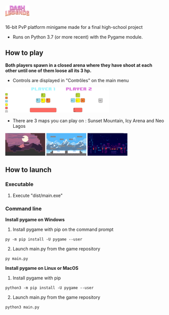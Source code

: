 # <img alt="Title" src="dist/assets/Background/menu/logo.png" width="15%">

16-bit PvP platform minigame made for a final high-school project

- Runs on Python 3.7 (or more recent) with the Pygame module.

## How to play
**Both players spawn in a closed arena where they have shoot at each other until one of them loose all its 3 hp.**

- Controls are displayed in "Contrôles" on the main menu
<img alt="Controls" src="dist/assets/Miscellaneous/Option/controls.png" width="65%">

- There are 3 maps you can play on : Sunset Mountain, Icy Arena and Neo Lagos

<img alt="SM" src="dist/assets/Background/sunset_mountain/mountain_preview.png" width="25%"> <img alt="IA" src="dist/assets/Background/icy_arena/arena_preview.png" width="25%"> <img alt="NL" src="dist/assets/Background/neo_lagos/neo_preview.png" width="25%">

## How to launch

### Executable

1. Execute "dist/main.exe"

### Command line

**Install pygame on Windows**

1. Install pygame with pip on the command prompt
```
py -m pip install -U pygame --user
```
2. Launch main.py from the game repository
```
py main.py
```

**Install pygame on Linux or MacOS**

1. Install pygame with pip
```
python3 -m pip install -U pygame --user
```
2. Launch main.py from the game repository
```
python3 main.py
```
